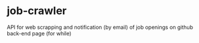 # job-crawler
API for web scrapping and notification (by email) of job openings on github back-end page (for while) 
